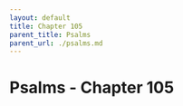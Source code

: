 ```yaml
---
layout: default
title: Chapter 105
parent_title: Psalms
parent_url: ./psalms.md
---
```


# Psalms - Chapter 105
